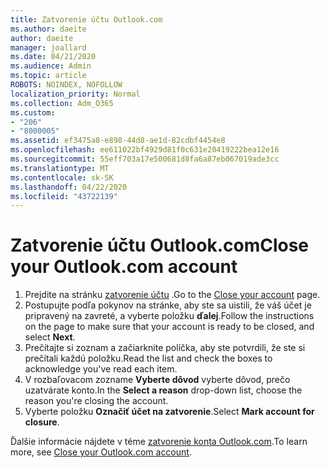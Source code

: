 ```yaml
---
title: Zatvorenie účtu Outlook.com
ms.author: daeite
author: daeite
manager: joallard
ms.date: 04/21/2020
ms.audience: Admin
ms.topic: article
ROBOTS: NOINDEX, NOFOLLOW
localization_priority: Normal
ms.collection: Adm_O365
ms.custom:
- "206"
- "8000005"
ms.assetid: ef3475a8-e898-44d8-ae1d-82cdbf4454e8
ms.openlocfilehash: ee611022bf4929d81f0c631e20419222bea12e16
ms.sourcegitcommit: 55eff703a17e500681d8fa6a87eb067019ade3cc
ms.translationtype: MT
ms.contentlocale: sk-SK
ms.lasthandoff: 04/22/2020
ms.locfileid: "43722139"
---
```

# <a name="close-your-outlookcom-account"></a><span data-ttu-id="705ce-102">Zatvorenie účtu Outlook.com</span><span class="sxs-lookup"><span data-stu-id="705ce-102">Close your Outlook.com account</span></span>

1. <span data-ttu-id="705ce-103">Prejdite na stránku [zatvorenie účtu](https://go.microsoft.com/fwlink/p/?linkid=845493) .</span><span class="sxs-lookup"><span data-stu-id="705ce-103">Go to the [Close your account](https://go.microsoft.com/fwlink/p/?linkid=845493) page.</span></span>
2. <span data-ttu-id="705ce-104">Postupujte podľa pokynov na stránke, aby ste sa uistili, že váš účet je pripravený na zavreté, a vyberte položku **ďalej**.</span><span class="sxs-lookup"><span data-stu-id="705ce-104">Follow the instructions on the page to make sure that your account is ready to be closed, and select **Next**.</span></span>
3. <span data-ttu-id="705ce-105">Prečítajte si zoznam a začiarknite políčka, aby ste potvrdili, že ste si prečítali každú položku.</span><span class="sxs-lookup"><span data-stu-id="705ce-105">Read the list and check the boxes to acknowledge you've read each item.</span></span>
4. <span data-ttu-id="705ce-106">V rozbaľovacom zozname **Vyberte dôvod** vyberte dôvod, prečo uzatvárate konto.</span><span class="sxs-lookup"><span data-stu-id="705ce-106">In the **Select a reason** drop-down list, choose the reason you're closing the account.</span></span>
5. <span data-ttu-id="705ce-107">Vyberte položku **Označiť účet na zatvorenie**.</span><span class="sxs-lookup"><span data-stu-id="705ce-107">Select **Mark account for closure**.</span></span>

<span data-ttu-id="705ce-108">Ďalšie informácie nájdete v téme [zatvorenie konta Outlook.com](https://support.office.com/article/564b801e-2a47-4cb2-afa8-12ead3185038?wt.mc_id=Office_Outlook_com_Alchemy).</span><span class="sxs-lookup"><span data-stu-id="705ce-108">To learn more, see [Close your Outlook.com account](https://support.office.com/article/564b801e-2a47-4cb2-afa8-12ead3185038?wt.mc_id=Office_Outlook_com_Alchemy).</span></span>
  